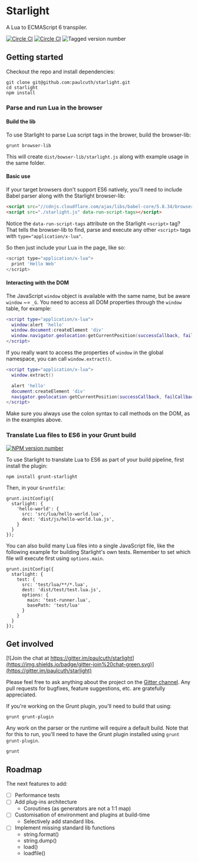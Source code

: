 # Starlight

A Lua to ECMAScript 6 transpiler.

[![Circle CI](https://img.shields.io/circleci/project/paulcuth/starlight/master.svg?label=master)](https://circleci.com/gh/paulcuth/starlight/tree/master) [![Circle CI](https://img.shields.io/circleci/project/paulcuth/starlight/dev.svg?label=dev)](https://circleci.com/gh/paulcuth/starlight/tree/dev) ![Tagged version number](https://img.shields.io/github/tag/paulcuth/starlight.svg?color=brightgreen)



## Getting started
Checkout the repo and install dependencies:
```
git clone git@github.com:paulcuth/starlight.git
cd starlight
npm install
```

### Parse and run Lua in the browser
#### Build the lib
To use Starlight to parse Lua script tags in the brower, build the browser-lib:
```
grunt browser-lib
```
This will create `dist/bowser-lib/starlight.js` along with example usage in the same folder.

#### Basic use
If your target browsers don't support ES6 natively, you'll need to include Babel parser along with the Starlight browser-lib:
```html
<script src="//cdnjs.cloudflare.com/ajax/libs/babel-core/5.8.34/browser.min.js"></script>
<script src="./starlight.js" data-run-script-tags></script>
```

Notice the `data-run-script-tags` attribute on the Starlight `<script>` tag? That tells the browser-lib to find, parse and execute any other `<script>` tags with `type="application/x-lua"`.

So then just include your Lua in the page, like so:
```js
<script type="application/x-lua">
  print 'Hello Web'
</script>
```
#### Interacting with the DOM
The JavaScript `window` object is available with the same name, but be aware `window` ~= `_G`. You need to access all DOM properties through the `window` table, for example:
```lua
<script type="application/x-lua">
  window:alert 'hello'
  window.document:createElement 'div'
  window.navigator.geolocation:getCurrentPosition(successCallback, failCallback)
</script>
```

If you really want to access the properties of `window` in the global namespace, you can call `window.extract()`.
```lua
<script type="application/x-lua">
  window.extract()

  alert 'hello'
  document:createElement 'div'
  navigator.geolocation:getCurrentPosition(successCallback, failCallback)
</script>
```

Make sure you always use the colon syntax to call methods on the DOM, as in the examples above.


### Translate Lua files to ES6 in your Grunt build
[![NPM version number](https://img.shields.io/npm/v/grunt-starlight.svg?label=grunt-starlight)](https://www.npmjs.com/package/grunt-starlight)

To use Starlight to translate Lua to ES6 as part of your build pipeline, first install the plugin:
```
npm install grunt-starlight
```

Then, in your `Gruntfile`:
```
grunt.initConfig({
  starlight: {
    'hello-world': {
      src: 'src/lua/hello-world.lua',
      dest: 'dist/js/hello-world.lua.js',
    }
  }
});
```

You can also build many Lua files into a single JavaScript file, like the following example for building Starlight's own tests. Remember to set which file will execute first using `options.main`.
```
grunt.initConfig({
  starlight: {
    test: {
      src: 'test/lua/**/*.lua',
      dest: 'dist/test/test.lua.js',
      options: {
        main: 'test-runner.lua',
        basePath: 'test/lua'
      }
    }
  }
});
```


## Get involved
[![Join the chat at https://gitter.im/paulcuth/starlight](https://img.shields.io/badge/gitter-join%20chat-green.svg)](https://gitter.im/paulcuth/starlight)

Please feel free to ask anything about the project on the [Gitter channel](https://gitter.im/paulcuth/starlight). Any pull requests for bugfixes, feature suggestions, etc. are gratefully appreciated.

If you're working on the Grunt plugin, you'll need to build that using:
```
grunt grunt-plugin
```

Any work on the parser or the runtime will require a default build. Note that for this to run, you'll need to have the Grunt plugin installed using `grunt grunt-plugin`.
```
grunt
```




## Roadmap
The next features to add:

- [ ] Performance tests
- [ ] Add plug-ins architecture
	- Coroutines (as generators are not a 1:1 map)
- [ ] Customisation of environment and plugins at build-time
	- Selectively add standard libs.
- [ ] Implement missing standard lib functions
	- string.format()
	- string.dump()
	- load()
	- loadfile()

